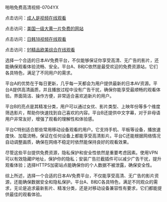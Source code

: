 啪啪免费高清视频-0704YX


点击访问：<a href="https://bered.pages.dev/">成人是视频在线观看</a>

点击访问：<a href="https://rtj-3zo.pages.dev/">美国一级大黄一片免费的网站</a>

点击访问：<a href="https://vassv.pages.dev/">日韩18视频在线观看</a>

点击访问：<a href="https://gsd-agv.pages.dev/">91精品欧美综合在线观看</a>


选择一个合适的日本AV免费平台，不仅能够保证你享受高清、无广告的影片，还能确保观看体验流畅、安全。平台A、B和C依然是最受欢迎的免费资源站，它们各具特色，满足了不同用户的需求。

平台A的优势在于每日更新，几乎每一天都会为用户提供最新的日本AV资源。平台A提供高清画质，并且播放过程中没有广告干扰，确保你能享受最顺畅的观看体验。界面简洁、操作方便，非常适合喜欢追新片的用户。

平台B的亮点是其精准分类，用户可以通过女优、影片类型、上映年份等多个维度筛选影片，帮助你快速找到自己喜欢的内容。平台B还提供中文字幕，对于非母语用户非常友好，增强了观看的理解性和体验感。

平台C特别适合那些常用移动设备观看的用户。它支持手机、平板等设备，播放速度快、加载流畅，保证在任何设备上都能享受高清影片。平台C还能根据网络情况自动调整画质，确保在网络不稳定时依然能保持良好的观看效果。

尽管这些平台提供免费资源，隐私保护和安全性依然是重要考虑因素。使用VPN可以有效隐藏IP地址，保护你的隐私；安装广告拦截插件可以减少广告干扰，提升观看体验；选择HTTPS加密站点能确保你的个人数据不被泄露，确保安全性。

综上所述，选择一个合适的日本AV免费平台，不仅能享受高清、无广告的影片资源，还能确保数据安全和隐私保护。平台A、B和C各具特色，满足不同观众的需求，无论是追求最新影片、精准分类，还是对移动设备兼容性有要求，它们都能提供最佳的观看体验。

<span style="display:none;">[Canonical link](https://github.com/ba20250704/so24 ）</span>
